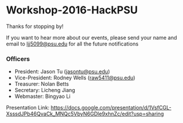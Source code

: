 # Workshop-2016-HackPSU
Thanks for stopping by! 

If you want to hear more about our events,
please send your name and email to ljj5099@psu.edu for all the future notifications 

### Officers
* President: Jason Tu (jasontu@psu.edu)
* Vice-President: Rodney Wells (raw5411@psu.edu) 
* Treasurer: Nolan Betts
* Secretary: Licheng Jiang
* Webmaster: Bingyao Li

Presentation Link:
https://docs.google.com/presentation/d/1VsfCGL-XsssdJPb46QvaCk_MNQc5VbyN6GDle9xhnZc/edit?usp=sharing
